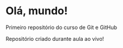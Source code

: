 # Olá, mundo!
 Primeiro repositório do curso de Git e GitHub

 Repositório criado durante aula ao vivo!
